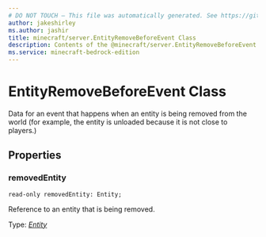 ```yaml
---
# DO NOT TOUCH — This file was automatically generated. See https://github.com/mojang/minecraftapidocsgenerator to modify descriptions, examples, etc.
author: jakeshirley
ms.author: jashir
title: minecraft/server.EntityRemoveBeforeEvent Class
description: Contents of the @minecraft/server.EntityRemoveBeforeEvent class.
ms.service: minecraft-bedrock-edition
---
```

# EntityRemoveBeforeEvent Class

Data for an event that happens when an entity is being removed from the world (for example, the entity is unloaded because it is not close to players.)

## Properties

### **removedEntity**
`read-only removedEntity: Entity;`

Reference to an entity that is being removed.

Type: [*Entity*](Entity.md)
